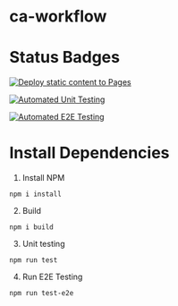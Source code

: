 # ca-workflow

# Status Badges

[![Deploy static content to Pages](https://github.com/mariusrundereim/ca-workflow/actions/workflows/pages.yml/badge.svg?branch=master)](https://github.com/mariusrundereim/ca-workflow/actions/workflows/pages.yml)

[![Automated Unit Testing](https://github.com/mariusrundereim/ca-workflow/actions/workflows/unit-test.yml/badge.svg)](https://github.com/mariusrundereim/ca-workflow/actions/workflows/unit-test.yml)

[![Automated E2E Testing](https://github.com/mariusrundereim/ca-workflow/actions/workflows/e2e-test.yml/badge.svg)](https://github.com/mariusrundereim/ca-workflow/actions/workflows/e2e-test.yml)

# Install Dependencies

1. Install NPM

```
npm i install
```

2. Build

```
npm i build
```

3. Unit testing

```
npm run test
```

4. Run E2E Testing

```
npm run test-e2e
```
